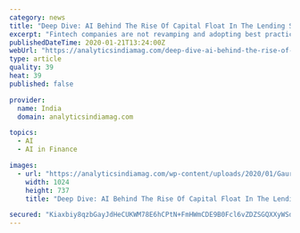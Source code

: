 ```yaml
---
category: news
title: "Deep Dive: AI Behind The Rise Of Capital Float In The Lending Space"
excerpt: "Fintech companies are not revamping and adopting best practices for avoiding default ... which enables us to evaluate alternate data for new-to-credit customers,” mentions Rishyasringa. Capital Float extensively deploys AI and ML models to determine credit risk across all products. Its small-ticket loans are fully automated and are built ..."
publishedDateTime: 2020-01-21T13:24:00Z
webUrl: "https://analyticsindiamag.com/deep-dive-ai-behind-the-rise-of-capital-float-in-the-lending-space/"
type: article
quality: 39
heat: 39
published: false

provider:
  name: India
  domain: analyticsindiamag.com

topics:
  - AI
  - AI in Finance

images:
  - url: "https://analyticsindiamag.com/wp-content/uploads/2020/01/Gaurav-Hinduja-1024x737.jpg"
    width: 1024
    height: 737
    title: "Deep Dive: AI Behind The Rise Of Capital Float In The Lending Space"

secured: "Kiaxbiy8qzbGayJdHeCUKWM78E6hCPtN+FmHWmCDE9B0Fcl6vZDZSGQXXyWSdQ3xkoS0l+OcR7yyhrTkVt7qtsKG1OpIaHeqsOFx2+3IYov8d56lx3byfRa1kMLGfyBHavloRo8LtplBzXL42tGrZ1CA8cv/iC7yx3VyHKEEG5tCcnaGBkRJuIPsgi192cNkbHSufduUEvQlpapBozKVC/8mJRaQDbYKAT5gk+qtijsXIGW1rXV70QGSG2PLd7T1+rhRgKknEJ/ti5F2CeAsAy9O/x5iHKkgUvgCFVj56kNG+sCSf2PDOmEqy9o3/R1j8hn7m1lhyu9p0psjUuryM2NKT/moDUA004BB0RzYqp5xMbALiX4wz/wbsBPvE9gjucOGeiPLnTGUslkeMBKurho07cYHJ7fDbrNwkZidbWzST9pRUvgA1ATGNWeLQkFI7PhNWx+aNmqkX8Nsq/fEkQ==;PhiOKxgA/2w3LqsRd4lJ3g=="
---
```


